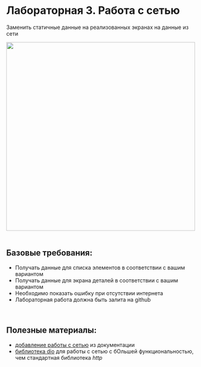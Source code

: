 # Лабораторная 3. Работа с сетью

Заменить статичные данные на реализованных экранах на данные из сети

<img src="https://static.packt-cdn.com/products/9781785883149/graphics/B05065_04_01.jpg" width=500>

<br>
<br>

## Базовые требования:

- Получать данные для списка элементов в соответствии с вашим вариантом
- Получать данные для экрана деталей в соответствии с вашим вариантом
- Необходимо показать ошибку при отсутствии интернета
- Лабораторная работа должна быть залита на github

<br>

## Полезные материалы:

- [добавление работы с сетью](https://flutter.dev/docs/cookbook/networking/fetch-data) из документации
- [библиотека dio](https://pub.dev/packages/dio) для работы с сетью с бОльшей функциональностью, чем стандартная библиотека _http_
